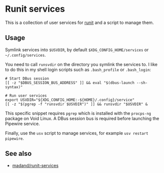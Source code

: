 # Runit services

This is a collection of user services for [runit](http://smarden.org/runit/)
and a script to manage them.

## Usage

Symlink services into `$USVDIR`, by default `$XDG_CONFIG_HOME/services` or `~/.config/services`.

You need to call `runsvdir` on the directory you symlink the services to.
I like to do this in my shell login scripts such as `.bash_profile` or `.bash_login`:

```
# Start DBus session
[[ -z "$DBUS_SESSION_BUS_ADDRESS" ]] && eval "$(dbus-launch --sh-syntax)"

# Run user services
export USVDIR="${XDG_CONFIG_HOME:-${HOME}/.config}/service"
[[ -z "$(pgrep -f "runsvdir $USVDIR")" ]] && runsvdir "$USVDIR" &
```

This specific snippet requires `pgrep` which is installed with the `procps-ng` package on Void Linux.
A DBus session bus is required before launching the Pipewire service.

Finally, use the `usv` script to manage services, for example `usv restart pipewire`.

## See also

- [madand/runit-services](https://github.com/madand/runit-services)
